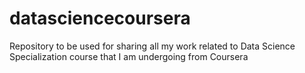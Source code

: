 # datasciencecoursera
Repository to be used for sharing all my work related to Data Science Specialization course that I am undergoing from Coursera
